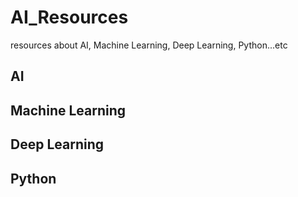 # AI_Resources
resources about AI, Machine Learning, Deep Learning, Python...etc

## AI
## Machine Learning
## Deep Learning
## Python
